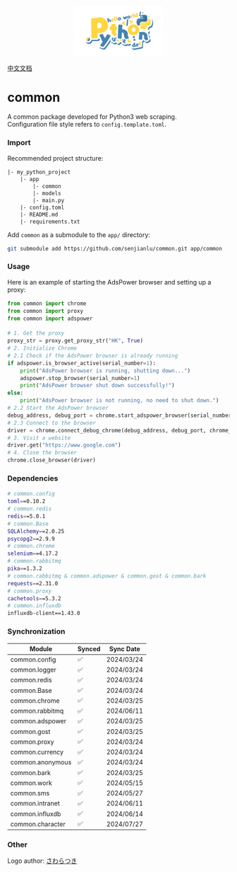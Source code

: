 <div align="center">
    <img src=https://raw.githubusercontent.com/senjianlu/common/master/Logo.png width=40%/>
</div>

[中文文档](https://github.com/senjianlu/common/blob/master/README_zh.md)

# common
A common package developed for Python3 web scraping.  
Configuration file style refers to `config.template.toml`.

### Import
Recommended project structure:
```text
|- my_python_project
    |- app
        |- common
        |- models
        |- main.py
    |- config.toml
    |- README.md
    |- requirements.txt
```
Add `common` as a submodule to the `app/` directory:
```bash
git submodule add https://github.com/senjianlu/common.git app/common
```

### Usage
Here is an example of starting the AdsPower browser and setting up a proxy:
```python
from common import chrome
from common import proxy
from common import adspower

# 1. Get the proxy
proxy_str = proxy.get_proxy_str("HK", True)
# 2. Initialize Chrome
# 2.1 Check if the AdsPower browser is already running
if adspower.is_browser_active(serial_number=1):
    print("AdsPower browser is running, shutting down...")
    adspower.stop_browser(serial_number=1)
    print("AdsPower browser shut down successfully!")
else:
    print("AdsPower browser is not running, no need to shut down.")
# 2.2 Start the AdsPower browser
debug_address, debug_port = chrome.start_adspower_browser(serial_number=1, proxy_str=proxy_str, is_open_tabs=True, launch_args=["--disable-popup-blocking"])
# 2.3 Connect to the browser
driver = chrome.connect_debug_chrome(debug_address, debug_port, chrome_version=122)
# 3. Visit a website
driver.get("https://www.google.com")
# 4. Close the browser
chrome.close_browser(driver)
```

### Dependencies
```bash
# common.config
toml==0.10.2
# common.redis
redis==5.0.1
# common.Base
SQLAlchemy==2.0.25
psycopg2==2.9.9
# common.chrome
selenium==4.17.2
# common.rabbitmq
pika==1.3.2
# common.rabbitmq & common.adspower & common.gost & common.bark
requests==2.31.0
# common.proxy
cachetools==5.3.2
# common.influxdb
influxdb-client==1.43.0
```

### Synchronization

| Module           | Synced | Sync Date  |
|------------------|--|------------|
| common.config    | ✅ | 2024/03/24 |
| common.logger    | ✅ | 2024/03/24 |
| common.redis     | ✅ | 2024/03/24 |
| common.Base      | ✅ | 2024/03/24 |
| common.chrome    | ✅ | 2024/03/25 |
| common.rabbitmq  | ✅ | 2024/06/11 |
| common.adspower  | ✅ | 2024/03/25 |
| common.gost      | ✅ | 2024/03/25 |
| common.proxy     | ✅ | 2024/03/24 |
| common.currency  | ✅ | 2024/03/24 |
| common.anonymous | ✅ | 2024/03/24 |
| common.bark      | ✅ | 2024/03/25 |
| common.work      | ✅ | 2024/05/15 |
| common.sms       | ✅ | 2024/05/27 |
| common.intranet  | ✅ | 2024/06/11 |
| common.influxdb  | ✅ | 2024/06/14 |
| common.character | ✅ | 2024/07/27 |

### Other
Logo author: [さわらつき](https://x.com/sawaratsuki1004)